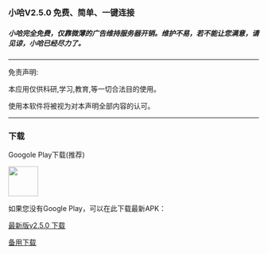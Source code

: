 ### 小哈V2.5.0 免费、简单、一键连接

##### 小哈完全免费，仅靠微薄的广告维持服务器开销。维护不易，若不能让您满意，请见谅，小哈已经尽力了。

-------------------------------------  

免责声明:

本应用仅供科研,学习,教育,等一切合法目的使用。

使用本软件将被视为对本声明全部内容的认可。

---------------------------------------
### 下载

Googole Play下载(推荐)

<a href="https://play.google.com/store/apps/details?id=me.xhss.xiaoha" rel="nofollow"><img src="https://camo.githubusercontent.com/bdaf711a93d64d0bb5e5abfc346a8b84ea47f164/68747470733a2f2f706c61792e676f6f676c652e636f6d2f696e746c2f656e5f75732f6261646765732f696d616765732f67656e657269632f656e2d706c61792d62616467652e706e67" height="60" data-canonical-src="https://play.google.com/intl/en_us/badges/images/generic/en-play-badge.png" style="max-width:100%;"></a>


如果您没有Google Play，可以在此下载最新APK：

[最新版v2.5.0 下载](https://gitlab.com/tomxiaoha/xiaoha/-/raw/master/xiaoha-2.5.0.apk "下载地址")

[备用下载](https://github.com/xhssme/xiaoha/releases/download/v2.5.0/xiaoha-2.5.0.apk "下载地址")

  


